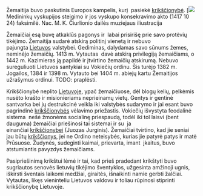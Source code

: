 Žemaitija buvo paskutinis Europos kampelis, kurį  pasiekė [krikščionybė](https://bernardinai.lt/zyma/krikscionybe?utm_source=article&utm_medium=backlink&utm_campaign=linkify).
[![](https://www.bernardinai.lt/wp-content/uploads/5799568916-medininku-vyskupija.jpg)
Medininkų vyskupijos steigimo ir jos vyskupo konsekravimo akto (1417 10 24) faksimilė. Nac. M. K. Čiurlionio dailės muziejaus iliustracija



Žemaičiai esą buvę atkaklūs pagonys ir  labai prisirišę prie savo protėvių tikėjimo. Žemaitija sudarė atskirą politinį vienetą ir nebuvo pajungta [Lietuvos](https://bernardinai.lt/zyma/lietuva?utm_source=article&utm_medium=backlink&utm_campaign=linkify) valstybei. Gediminas, dalydamas savo sūnums žemes, neminėjo žemaičių. 1413 m. Vytautas  davė atskirą privilegiją žemaičiams, o 1442 m. Kazimieras ją papildė ir įtvirtino žemaičių atskirumą. Nebuvo sureguliuoti Lietuvos santykiai su Vokiečių ordinu. Šis turėjo 1382 m. Jogailos, 1384 ir 1398 m. Vytauto bei 1404 m. abiejų kartu Žemaitijos užrašymus ordinui. TODO: praplėsti.

Krikščionybė neplito [Lietuvoje](https://bernardinai.lt/zyma/lietuva?utm_source=article&utm_medium=backlink&utm_campaign=linkify), ypač žemaičiuose, dėl blogų kelių, pelkėmis nusėto krašto ir misionieriams neprieinamų vietų. Gentys ir gentinė santvarka bei jų destrukcinė veikla iki valstybės sudarymo ir jai esant buvo pagrindinė [krikščionybės](https://bernardinai.lt/zyma/krikscionybe?utm_source=article&utm_medium=backlink&utm_campaign=linkify) vėlavimo priežastis. Vokiečių išvystyta feodalinė sistema  nešė žmonėms socialinę priespaudą, todėl iki tol laisvi (bent dauguma) žemaičiai priešinosi tai sistemai ir su  ja einančiai [krikščionybei](https://bernardinai.lt/zyma/krikscionybe?utm_source=article&utm_medium=backlink&utm_campaign=linkify) (Juozas Jurginis). Žemaičiai tvirtino, kad jie seniai jau būtų [krikščionys](https://www.bernardinai.lt/zyma/krikscionys?utm_source=article&utm_medium=backlink&utm_campaign=linkify), jei ne Ordino neteisybės, kurias jie patyrė patys ir matė Prūsuose. Žudynės, sudeginti kaimai, prievarta, imant  įkaitus, buvo atstumiantis pavyzdys žemaičiams.

Pasipriešinimą krikštui lėmė ir tai, kad prieš pradedant krikštyti buvo sugriautos senovės lietuvių tikėjimo šventyklos, užgesinta amžinoji ugnis, iškirsti šventais laikomi medžiai, giraitės, išnaikinti namie gerbti žalčiai. Vytautas, likęs vieninteliu Lietuvos valdovu ir toliau rūpinosi stiprinti krikščionybę Lietuvoje.  
  



